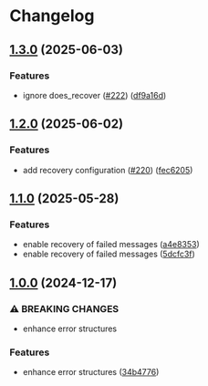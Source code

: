 # Changelog

## [1.3.0](https://github.com/tkrs/poston/compare/v1.2.0...v1.3.0) (2025-06-03)


### Features

* ignore does_recover ([#222](https://github.com/tkrs/poston/issues/222)) ([df9a16d](https://github.com/tkrs/poston/commit/df9a16d2ee93180cdbbf8a99b213995f61dd4960))

## [1.2.0](https://github.com/tkrs/poston/compare/v1.1.0...v1.2.0) (2025-06-02)


### Features

* add recovery configuration ([#220](https://github.com/tkrs/poston/issues/220)) ([fec6205](https://github.com/tkrs/poston/commit/fec6205349b9042624f8ef38777a2ca6f816669c))

## [1.1.0](https://github.com/tkrs/poston/compare/v1.0.0...v1.1.0) (2025-05-28)


### Features

* enable recovery of failed messages ([a4e8353](https://github.com/tkrs/poston/commit/a4e835302ff6762ea60a4d4e21650575e8e75103))
* enable recovery of failed messages ([5dcfc3f](https://github.com/tkrs/poston/commit/5dcfc3f1a24e7d5f91f0968d42ad490476b4fcb5))

## [1.0.0](https://github.com/tkrs/poston/compare/v0.7.8...v1.0.0) (2024-12-17)


### ⚠ BREAKING CHANGES

* enhance error structures

### Features

* enhance error structures ([34b4776](https://github.com/tkrs/poston/commit/34b4776a262bb914b81810f74f3fa7cef00f6809))
